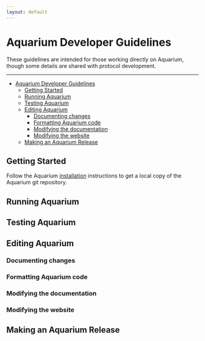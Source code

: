 ```yaml
---
layout: default
---
```


# Aquarium Developer Guidelines

These guidelines are intended for those working directly on Aquarium, though some details are shared with protocol development.

---

<!-- TOC -->

- [Aquarium Developer Guidelines](#aquarium-developer-guidelines)
    - [Getting Started](#getting-started)
    - [Running Aquarium](#running-aquarium)
    - [Testing Aquarium](#testing-aquarium)
    - [Editing Aquarium](#editing-aquarium)
        - [Documenting changes](#documenting-changes)
        - [Formatting Aquarium code](#formatting-aquarium-code)
        - [Modifying the documentation](#modifying-the-documentation)
        - [Modifying the website](#modifying-the-website)
    - [Making an Aquarium Release](#making-an-aquarium-release)

<!-- /TOC -->

## Getting Started

Follow the Aquarium [installation](Installation.md) instructions to get a local copy of the Aquarium git repository.

## Running Aquarium

## Testing Aquarium

## Editing Aquarium

### Documenting changes

### Formatting Aquarium code

### Modifying the documentation

### Modifying the website

## Making an Aquarium Release
